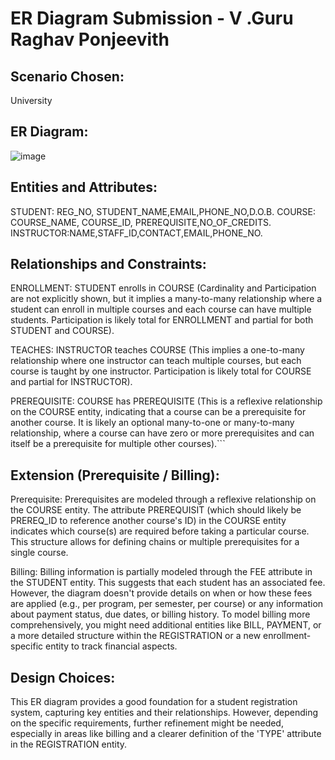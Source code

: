 # ER Diagram Submission - V .Guru Raghav Ponjeevith

## Scenario Chosen:
University

## ER Diagram:

![image](https://github.com/user-attachments/assets/469fcbf7-49c2-434c-9374-52161dc36bd5)



## Entities and Attributes:

STUDENT: REG_NO, STUDENT_NAME,EMAIL,PHONE_NO,D.O.B.
COURSE: COURSE_NAME, COURSE_ID, PREREQUISITE,NO_OF_CREDITS.
INSTRUCTOR:NAME,STAFF_ID,CONTACT,EMAIL,PHONE_NO.

## Relationships and Constraints:


ENROLLMENT: STUDENT enrolls in COURSE (Cardinality and Participation are not explicitly shown, but it implies a many-to-many relationship where a student can enroll in multiple courses and each course can have multiple students. Participation is likely total for ENROLLMENT and partial for both STUDENT and COURSE).

TEACHES: INSTRUCTOR teaches COURSE (This implies a one-to-many relationship where one instructor can teach multiple courses, but each course is taught by one instructor. Participation is likely total for COURSE and partial for INSTRUCTOR).

PREREQUISITE: COURSE has PREREQUISITE (This is a reflexive relationship on the COURSE entity, indicating that a course can be a prerequisite for another course. It is likely an optional many-to-one or many-to-many relationship, where a course can have zero or more prerequisites and can itself be a prerequisite for multiple other courses).```

## Extension (Prerequisite / Billing):

Prerequisite: Prerequisites are modeled through a reflexive relationship on the COURSE entity. The attribute
PREREQUISIT (which should likely be PREREQ_ID to reference another course's ID) in the COURSE entity indicates which course(s)
are required before taking a particular course. This structure allows for defining chains or multiple prerequisites for a single course.

Billing: Billing information is partially modeled through the FEE attribute in the STUDENT entity. This suggests that each student
has an associated fee. However, the diagram doesn't provide details on when or how these fees are applied (e.g., per program, per
semester, per course) or any information about payment status, due dates, or billing history. To model billing more comprehensively,
 you might need additional entities like BILL, PAYMENT, or a more detailed structure within the REGISTRATION or a new enrollment-specific entity to track financial aspects.


## Design Choices:

This ER diagram provides a good foundation for a student registration system, capturing key entities and their relationships.
However, depending on the specific requirements, further refinement might be needed, especially in areas like billing and a clearer
definition of the 'TYPE' attribute in the REGISTRATION entity.

